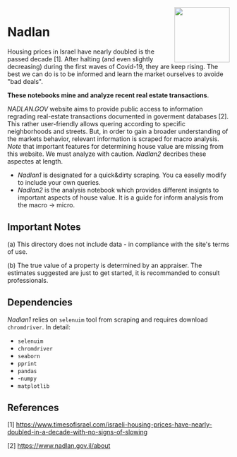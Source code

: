 <img src="img/noun_Cannabis.png" width=125 height=125 align="right">


# Nadlan


Housing prices in Israel have nearly doubled is the passed decade [1]. After halting (and even slightly decreasing) during the first waves of Covid-19, they are keep rising. 
The best we can do is to be informed and learn the market ourselves to avoide "bad deals".

**These notebooks mine and analyze recent real estate transactions**. 

*NADLAN.GOV* website aims to provide public access to information regrading real-estate transactions documented in goverment databases [2]. 
This rather user-friendly allows quering according to specific neighborhoods and streets. But, in order to gain a broader understanding of the markets behavior, relevant information is scraped for macro analysis.
*Note* that important features for determining house value are missing from this website. We must analyze with caution. *Nadlan2* decribes these aspectes at length.

- *Nadlan1* is designated for a quick&dirty scraping. You ca easelly modify to include your own queries.
- *Nadlan2* is the analysis notebook which provides different insignts to important aspects of house value. It is a guide for inform analysis from the macro -> micro.


## Important Notes
(a) This directory does not include data - in compliance with the site's terms of use.

(b) The true value of a property is determined by an appraiser. The estimates suggested are just to get started, it is recommanded to consult professionals.


## Dependencies
*Nadlan1* relies on ``selenuim`` tool from scraping and requires download ``chromdriver``. 
In detail:
- ``selenuim``
- ``chromdriver``
- ``seaborn``
- ``pprint``
- ``pandas``
- -``numpy``
- ``matplotlib``

## References
<a id="1">[1]</a> 
https://www.timesofisrael.com/israeli-housing-prices-have-nearly-doubled-in-a-decade-with-no-signs-of-slowing

<a id="2">[2]</a> 
https://www.nadlan.gov.il/about
